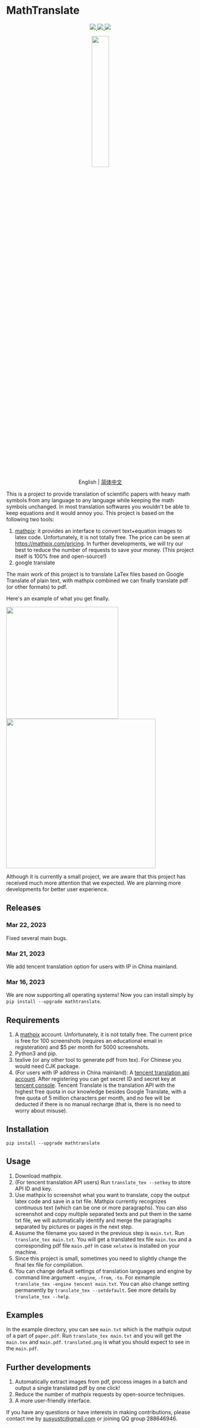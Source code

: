 # MathTranslate

<p align="center">
  <!-- tests (GitHub actions) -->
  <a href="https://github.com/SUSYUSTC/MathTranslate/actions/workflows/ci.yml">
    <img src="https://img.shields.io/github/actions/workflow/status/SUSYUSTC/MathTranslate/ci.yml?branch=master" />
  </a>
  <!-- PyPI -->
  <a href="https://pypi.org/project/mathtranslate/">
    <img src="https://img.shields.io/pypi/v/mathtranslate.svg?logo=pypi"/>
  </a>
  <!-- License -->
  <a href="./LICENSE">
    <img src="https://img.shields.io/badge/license-Apache%202.0-yellow.svg?logo=apache"/>
  </a>
</p>


<p align="center">
  <a href="https://github.com/SUSYUSTC/MathTranslate">
    <img width=30% src="logo.jpg">
  </a>
</p>

<p align="center"> English | <a href="README.zh.md"> 简体中文 </a></p>

This is a project to provide translation of scientific papers with heavy math symbols from any language to any language while keeping the math symbols unchanged. In most translation softwares you wouldn't be able to keep equations and it would annoy you.
This project is based on the following two tools:
1. [mathpix](https://mathpix.com/): it provides an interface to convert text+equation images to latex code. Unfortunately, it is not totally free. The price can be seen at  https://mathpix.com/pricing. In further developments, we will try our best to reduce the number of requests to save your money. (This project itself is 100% free and open-source!)
2. google translate

The main work of this project is to translate LaTex files based on Google Translate of plain text, with mathpix combined we can finally translate pdf (or other formats) to pdf.

Here's an example of what you get finally.
<p float="left">
<img src="https://github.com/SUSYUSTC/MathTranslate/blob/main/example/screenshot.png" width="300">
<img src="https://github.com/SUSYUSTC/MathTranslate/blob/main/example/translated.png" width="400">
</p>

Although it is currently a small project, we are aware that this project has received much more attention that we expected. We are planning more developments for better user experience.

## Releases
### Mar 22, 2023
Fixed several main bugs.
### Mar 21, 2023
We add tencent translation option for users with IP in China mainland.
### Mar 16, 2023
We are now supporting all operating systems! Now you can install simply by `pip install --upgrade mathtranslate`.

## Requirements
1. A [mathpix](https://mathpix.com/) account. Unfortunately, it is not totally free. The current price is free for 100 screenshots (requires an educational email in registeration) and $5 per month for 5000 screenshots.
2. Python3 and pip.
3. texlive (or any other tool to generate pdf from tex). For Chinese you would need CJK package.
4. (For users with IP address in China mainland): A [tencent translation api account](https://cloud.tencent.com/product/tmt). After registering you can get secret ID and secret key at [tencent console](https://console.cloud.tencent.com/cam/capi). Tencent Translate is the translation API with the highest free quota in our knowledge besides Google Translate, with a free quota of 5 million characters per month, and no fee will be deducted if there is no manual recharge (that is, there is no need to worry about misuse).

## Installation
`pip install --upgrade mathtranslate`

## Usage
1. Download mathpix.
2. (For tencent translation API users) Run `translate_tex --setkey` to store API ID and key.
3. Use mathpix to screenshot what you want to translate, copy the output latex code and save in a txt file. Mathpix currently recognizes continuous text (which can be one or more paragraphs). You can also screenshot and copy multiple separated texts and put them in the same txt file, we will automatically identify and merge the paragraphs separated by pictures or pages in the next step.
4. Assume the filename you saved in the previous step is `main.txt`. Run `translate_tex main.txt`. You will get a translated tex file `main.tex` and a corresponding pdf file `main.pdf` in case `xelatex` is installed on your machine.
5. Since this project is small, sometimes you need to slightly change the final tex file for compilation.
6. You can change default settings of translation languages and engine by command line argument `-engine`, `-from`, `-to`. For exmample `translate_tex -engine tencent main.txt`. You can also change setting permanently by `translate_tex --setdefault`. See more details by `translate_tex --help`.

## Examples
In the example directory, you can see `main.txt` which is the mathpix output of a part of `paper.pdf`. Run `translate_tex main.txt` and you will get the `main.tex` and `main.pdf`. `translated.png` is what you should expect to see in the `main.pdf`.

## Further developments
1. Automatically extract images from pdf, process images in a batch and output a single translated pdf by one click!
2. Reduce the number of mathpix requests by open-source techniques.
3. A more user-friendly interface.

If you have any questions or have interests in making contributions, please contact me by susyustc@gmail.com or joining QQ group 288646946.
